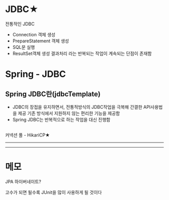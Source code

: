 # JDBC★

전통적인 JDBC

- Connection 객체 생성
- PrepareStatement 객체 생성
- SQL문 실행
- ResultSet객체 생성 결과처리
  라는 반복되는 작업이 계속되는 단점이 존재함

# Spring - JDBC

## Spring JDBC란(jdbcTemplate)

- JDBC의 장접을 유지하면서, 전통적방식의 JDBC작업을 극복해 간결한 API사용법을 제공
  기존 방식에서 지원하지 않는 편리한 기능을 제공함
- Spring JDBC는 반복적으로 하는 작업을 대신 진행함

##

커넥션 풀 - HikariCP★

---

---

# 메모

JPA 하이버네이트?

고수가 되면 될수록 JUnit을 많이 사용하게 될 것이다
